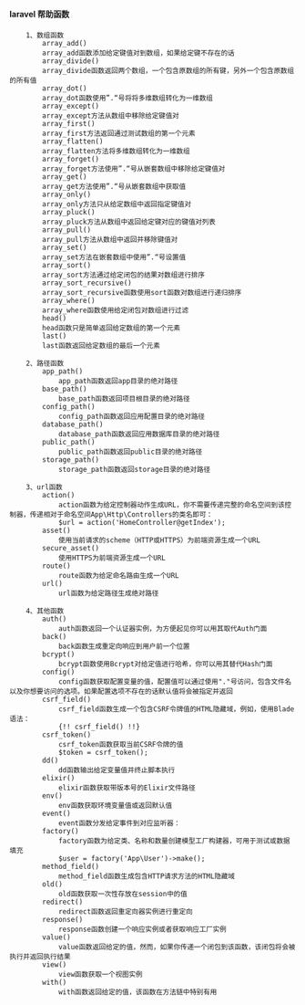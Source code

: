 #### laravel 帮助函数
		1、数组函数
			array_add()
			array_add函数添加给定键值对到数组，如果给定键不存在的话
			array_divide()
			array_divide函数返回两个数组，一个包含原数组的所有键，另外一个包含原数组的所有值
			array_dot()
			array_dot函数使用”.“号将将多维数组转化为一维数组
			array_except()
			array_except方法从数组中移除给定键值对
			array_first()
			array_first方法返回通过测试数组的第一个元素
			array_flatten()
			array_flatten方法将多维数组转化为一维数组			
			array_forget()
			array_forget方法使用”.“号从嵌套数组中移除给定键值对
			array_get()
			array_get方法使用”.“号从嵌套数组中获取值
			array_only()
			array_only方法只从给定数组中返回指定键值对
			array_pluck()
			array_pluck方法从数组中返回给定键对应的键值对列表
			array_pull()
			array_pull方法从数组中返回并移除键值对
			array_set()
			array_set方法在嵌套数组中使用”.“号设置值
			array_sort()
			array_sort方法通过给定闭包的结果对数组进行排序
			array_sort_recursive()
			array_sort_recursive函数使用sort函数对数组进行递归排序
			array_where()
			array_where函数使用给定闭包对数组进行过滤
			head()
			head函数只是简单返回给定数组的第一个元素
			last()
			last函数返回给定数组的最后一个元素
			
		2、路径函数
			app_path()
				app_path函数返回app目录的绝对路径
			base_path()
				base_path函数返回项目根目录的绝对路径
			config_path()
				config_path函数返回应用配置目录的绝对路径
			database_path()
				database_path函数返回应用数据库目录的绝对路径	
			public_path()
				public_path函数返回public目录的绝对路径			
			storage_path()
				storage_path函数返回storage目录的绝对路径
			
		3、url函数
			action()
				action函数为给定控制器动作生成URL，你不需要传递完整的命名空间到该控制器，传递相对于命名空间App\Http\Controllers的类名即可：
				$url = action('HomeController@getIndex');
			asset()
				使用当前请求的scheme（HTTP或HTTPS）为前端资源生成一个URL	
			secure_asset()
				使用HTTPS为前端资源生成一个URL
			route()
				route函数为给定命名路由生成一个URL
			url()
				url函数为给定路径生成绝对路径	
		
		4、其他函数
			auth()
				auth函数返回一个认证器实例，为方便起见你可以用其取代Auth门面
			back()
				back函数生成重定向响应到用户前一个位置
			bcrypt()
				bcrypt函数使用Bcrypt对给定值进行哈希，你可以用其替代Hash门面
			config()
				config函数获取配置变量的值，配置值可以通过使用"."号访问，包含文件名以及你想要访问的选项。如果配置选项不存在的话默认值将会被指定并返回
			csrf_field()
				csrf_field函数生成一个包含CSRF令牌值的HTML隐藏域，例如，使用Blade语法：
				{!! csrf_field() !!}
			csrf_token()
				csrf_token函数获取当前CSRF令牌的值
				$token = csrf_token();
			dd()
				dd函数输出给定变量值并终止脚本执行
			elixir()
				elixir函数获取带版本号的Elixir文件路径
			env()
				env函数获取环境变量值或返回默认值
			event()
				event函数分发给定事件到对应监听器：
			factory()
				factory函数为给定类、名称和数量创建模型工厂构建器，可用于测试或数据填充
				$user = factory('App\User')->make();
			method_field()
				method_field函数生成包含HTTP请求方法的HTML隐藏域
			old()
				old函数获取一次性存放在session中的值
			redirect()
				redirect函数返回重定向器实例进行重定向
			response()
				response函数创建一个响应实例或者获取响应工厂实例
			value()
				value函数返回给定的值，然而，如果你传递一个闭包到该函数，该闭包将会被执行并返回执行结果
			view()
				view函数获取一个视图实例
			with()
				with函数返回给定的值，该函数在方法链中特别有用
			
			
			
			
			
			
			
			
			
			
			
			
			
			
			
			
			
			
			
			
			
			
			
			
			
			
			
			
			
			
			